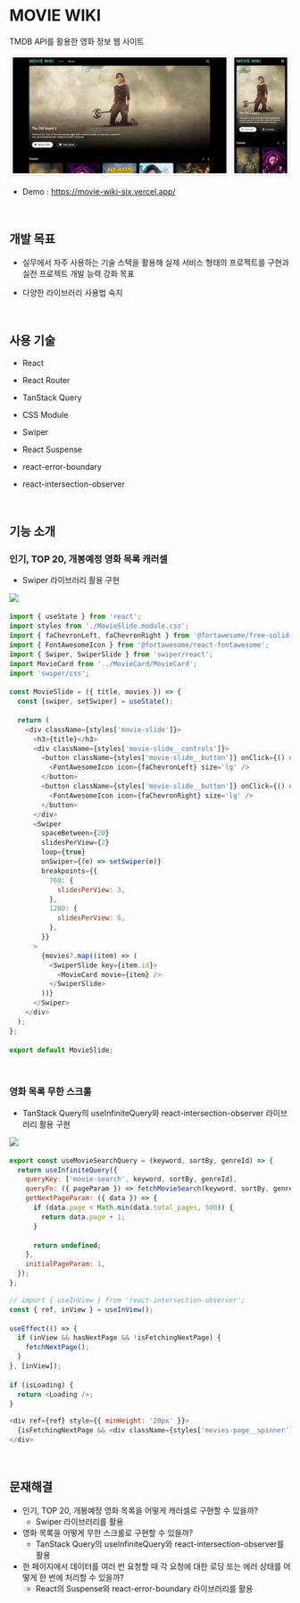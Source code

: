 # MOVIE WIKI

TMDB API를 활용한 영화 정보 웹 사이트

![](./public/screenshot/image1.png)

- Demo : https://movie-wiki-six.vercel.app/

  <br />

## 개발 목표

- 실무에서 자주 사용하는 기술 스택을 활용해 실제 서비스 형태의 프로젝트를 구현과 실전 프로젝트 개발 능력 강화 목표
- 다양한 라이브러리 사용법 숙지

  <br/>

## 사용 기술

- React
- React Router
- TanStack Query
- CSS Module
- Swiper
- React Suspense
- react-error-boundary
- react-intersection-observer

  <br />

## 기능 소개

### 인기, TOP 20, 개봉예정 영화 목록 캐러셀

- Swiper 라이브러리 활용 구현

![](./public/screenshot/2025-07-1015-ezgif.com-video-to-gif-converter.gif)

```javascript
import { useState } from 'react';
import styles from './MovieSlide.module.css';
import { faChevronLeft, faChevronRight } from '@fortawesome/free-solid-svg-icons';
import { FontAwesomeIcon } from '@fortawesome/react-fontawesome';
import { Swiper, SwiperSlide } from 'swiper/react';
import MovieCard from '../MovieCard/MovieCard';
import 'swiper/css';

const MovieSlide = ({ title, movies }) => {
  const [swiper, setSwiper] = useState();

  return (
    <div className={styles['movie-slide']}>
      <h3>{title}</h3>
      <div className={styles['movie-slide__controls']}>
        <button className={styles['movie-slide__button']} onClick={() => swiper?.slidePrev()}>
          <FontAwesomeIcon icon={faChevronLeft} size='lg' />
        </button>
        <button className={styles['movie-slide__button']} onClick={() => swiper?.slideNext()}>
          <FontAwesomeIcon icon={faChevronRight} size='lg' />
        </button>
      </div>
      <Swiper
        spaceBetween={20}
        slidesPerView={2}
        loop={true}
        onSwiper={(e) => setSwiper(e)}
        breakpoints={{
          768: {
            slidesPerView: 3,
          },
          1200: {
            slidesPerView: 5,
          },
        }}
      >
        {movies?.map((item) => (
          <SwiperSlide key={item.id}>
            <MovieCard movie={item} />
          </SwiperSlide>
        ))}
      </Swiper>
    </div>
  );
};

export default MovieSlide;
```

<br />

### 영화 목록 무한 스크롤

- TanStack Query의 useInfiniteQuery와 react-intersection-observer 라이브러리 활용 구현

![](./public/screenshot/2025-07-1014-ezgif.com-video-to-gif-converter.gif)

```javascript
export const useMovieSearchQuery = (keyword, sortBy, genreId) => {
  return useInfiniteQuery({
    queryKey: ['movie-search', keyword, sortBy, genreId],
    queryFn: ({ pageParam }) => fetchMovieSearch(keyword, sortBy, genreId, pageParam),
    getNextPageParam: ({ data }) => {
      if (data.page < Math.min(data.total_pages, 500)) {
        return data.page + 1;
      }

      return undefined;
    },
    initialPageParam: 1,
  });
};
```

```javascript
// import { useInView } from 'react-intersection-observer';
const { ref, inView } = useInView();

useEffect(() => {
  if (inView && hasNextPage && !isFetchingNextPage) {
    fetchNextPage();
  }
}, [inView]);

if (isLoading) {
  return <Loading />;
}
```

```javascript
<div ref={ref} style={{ minHeight: '20px' }}>
  {isFetchingNextPage && <div className={styles['movies-page__spinner']}></div>}
</div>
```

<br />

## 문재해결
- 인기, TOP 20, 개봉예정 영화 목록을 어떻게 캐러셀로 구현할 수 있을까?
  - Swiper 라이브러리를 활용
- 영화 목록을 어떻게 무한 스크롤로 구현할 수 있을까?
  - TanStack Query의 useInfiniteQuery와 react-intersection-observer를 활용
- 한 페이지에서 데이터를 여러 번 요청할 때 각 요청에 대한 로딩 또는 에러 상태를 어떻게 한 번에 처리할 수 있을까?
  - React의 Suspense와 react-error-boundary 라이브러리를 활용